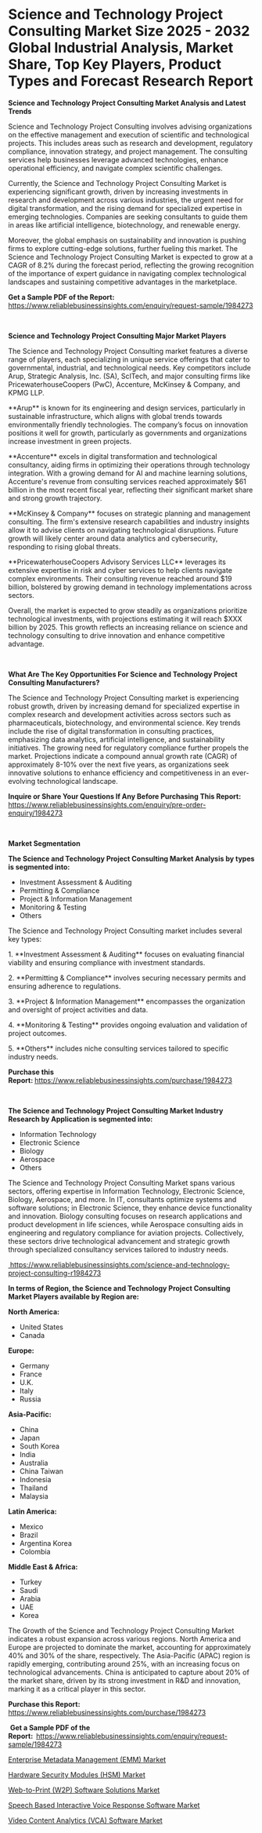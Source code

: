 <p><h1>Science and Technology Project Consulting Market Size 2025 - 2032 Global Industrial Analysis, Market Share, Top Key Players, Product Types and Forecast Research Report</h1></p><p><strong>Science and Technology Project Consulting Market Analysis and Latest Trends</strong></p>
<p><p>Science and Technology Project Consulting involves advising organizations on the effective management and execution of scientific and technological projects. This includes areas such as research and development, regulatory compliance, innovation strategy, and project management. The consulting services help businesses leverage advanced technologies, enhance operational efficiency, and navigate complex scientific challenges.</p><p>Currently, the Science and Technology Project Consulting Market is experiencing significant growth, driven by increasing investments in research and development across various industries, the urgent need for digital transformation, and the rising demand for specialized expertise in emerging technologies. Companies are seeking consultants to guide them in areas like artificial intelligence, biotechnology, and renewable energy. </p><p>Moreover, the global emphasis on sustainability and innovation is pushing firms to explore cutting-edge solutions, further fueling this market. The Science and Technology Project Consulting Market is expected to grow at a CAGR of 8.2% during the forecast period, reflecting the growing recognition of the importance of expert guidance in navigating complex technological landscapes and sustaining competitive advantages in the marketplace.</p></p>
<p><strong>Get a Sample PDF of the Report:&nbsp;</strong> <a href="https://www.reliablebusinessinsights.com/enquiry/request-sample/1984273?utm_campaign=3004&utm_medium=2&utm_source=Github&utm_content=ia&utm_term=11032025&utm_id=science-and-technology-project-consulting">https://www.reliablebusinessinsights.com/enquiry/request-sample/1984273</a></p>
<p>&nbsp;</p>
<p><strong>Science and Technology Project Consulting Major Market Players</strong></p>
<p><p>The Science and Technology Project Consulting market features a diverse range of players, each specializing in unique service offerings that cater to governmental, industrial, and technological needs. Key competitors include Arup, Strategic Analysis, Inc. (SA), ScITech, and major consulting firms like PricewaterhouseCoopers (PwC), Accenture, McKinsey & Company, and KPMG LLP. </p><p>**Arup** is known for its engineering and design services, particularly in sustainable infrastructure, which aligns with global trends towards environmentally friendly technologies. The company’s focus on innovation positions it well for growth, particularly as governments and organizations increase investment in green projects.</p><p>**Accenture** excels in digital transformation and technological consultancy, aiding firms in optimizing their operations through technology integration. With a growing demand for AI and machine learning solutions, Accenture's revenue from consulting services reached approximately $61 billion in the most recent fiscal year, reflecting their significant market share and strong growth trajectory.</p><p>**McKinsey & Company** focuses on strategic planning and management consulting. The firm's extensive research capabilities and industry insights allow it to advise clients on navigating technological disruptions. Future growth will likely center around data analytics and cybersecurity, responding to rising global threats.</p><p>**PricewaterhouseCoopers Advisory Services LLC** leverages its extensive expertise in risk and cyber services to help clients navigate complex environments. Their consulting revenue reached around $19 billion, bolstered by growing demand in technology implementations across sectors.</p><p>Overall, the market is expected to grow steadily as organizations prioritize technological investments, with projections estimating it will reach $XXX billion by 2025. This growth reflects an increasing reliance on science and technology consulting to drive innovation and enhance competitive advantage.</p></p>
<p>&nbsp;</p>
<p><strong>What Are The Key Opportunities For Science and Technology Project Consulting Manufacturers?</strong></p>
<p><p>The Science and Technology Project Consulting market is experiencing robust growth, driven by increasing demand for specialized expertise in complex research and development activities across sectors such as pharmaceuticals, biotechnology, and environmental science. Key trends include the rise of digital transformation in consulting practices, emphasizing data analytics, artificial intelligence, and sustainability initiatives. The growing need for regulatory compliance further propels the market. Projections indicate a compound annual growth rate (CAGR) of approximately 8-10% over the next five years, as organizations seek innovative solutions to enhance efficiency and competitiveness in an ever-evolving technological landscape.</p></p>
<p><strong>Inquire or Share Your Questions If Any Before Purchasing This Report:</strong> <a href="https://www.reliablebusinessinsights.com/enquiry/pre-order-enquiry/1984273?utm_campaign=3004&utm_medium=2&utm_source=Github&utm_content=ia&utm_term=11032025&utm_id=science-and-technology-project-consulting">https://www.reliablebusinessinsights.com/enquiry/pre-order-enquiry/1984273</a></p>
<p>&nbsp;</p>
<p><strong>Market Segmentation</strong></p>
<p><strong>The Science and Technology Project Consulting Market Analysis by types is segmented into:</strong></p>
<p><ul><li>Investment Assessment & Auditing</li><li>Permitting & Compliance</li><li>Project & Information Management</li><li>Monitoring & Testing</li><li>Others</li></ul></p>
<p><p>The Science and Technology Project Consulting market includes several key types: </p><p>1. **Investment Assessment & Auditing** focuses on evaluating financial viability and ensuring compliance with investment standards.</p><p>2. **Permitting & Compliance** involves securing necessary permits and ensuring adherence to regulations.</p><p>3. **Project & Information Management** encompasses the organization and oversight of project activities and data.</p><p>4. **Monitoring & Testing** provides ongoing evaluation and validation of project outcomes.</p><p>5. **Others** includes niche consulting services tailored to specific industry needs.</p></p>
<p><strong>Purchase this Report:&nbsp;</strong><a href="https://www.reliablebusinessinsights.com/purchase/1984273?utm_campaign=3004&utm_medium=2&utm_source=Github&utm_content=ia&utm_term=11032025&utm_id=science-and-technology-project-consulting">https://www.reliablebusinessinsights.com/purchase/1984273</a></p>
<p>&nbsp;</p>
<p><strong>The Science and Technology Project Consulting Market Industry Research by Application is segmented into:</strong></p>
<p><ul><li>Information Technology</li><li>Electronic Science</li><li>Biology</li><li>Aerospace</li><li>Others</li></ul></p>
<p><p>The Science and Technology Project Consulting Market spans various sectors, offering expertise in Information Technology, Electronic Science, Biology, Aerospace, and more. In IT, consultants optimize systems and software solutions; in Electronic Science, they enhance device functionality and innovation. Biology consulting focuses on research applications and product development in life sciences, while Aerospace consulting aids in engineering and regulatory compliance for aviation projects. Collectively, these sectors drive technological advancement and strategic growth through specialized consultancy services tailored to industry needs.</p></p>
<p><a href="https://www.reliablebusinessinsights.com/science-and-technology-project-consulting-r1984273?utm_campaign=3004&utm_medium=2&utm_source=Github&utm_content=ia&utm_term=11032025&utm_id=science-and-technology-project-consulting">&nbsp;https://www.reliablebusinessinsights.com/science-and-technology-project-consulting-r1984273</a></p>
<p><strong>In terms of Region, the Science and Technology Project Consulting Market Players available by Region are:</strong></p>
<p>
    <p> <strong> North America: </strong>
        <ul>
            <li>United States</li>
            <li>Canada</li>
        </ul>
        </p> 
    <p> <strong> Europe: </strong>
        <ul>
            <li>Germany</li>
            <li>France</li>
            <li>U.K.</li>
            <li>Italy</li>
            <li>Russia</li>
        </ul>
        </p> 
    <p> <strong> Asia-Pacific: </strong>
        <ul>
            <li>China</li>
            <li>Japan</li>
            <li>South Korea</li>
            <li>India</li>
            <li>Australia</li>
            <li>China Taiwan</li>
            <li>Indonesia</li>
            <li>Thailand</li>
            <li>Malaysia</li>
        </ul>
        </p> 
    <p> <strong> Latin America: </strong>
        <ul>
            <li>Mexico</li>
            <li>Brazil</li>
            <li>Argentina Korea</li>
            <li>Colombia</li>
        </ul>
        </p> 
    <p> <strong> Middle East & Africa: </strong>
        <ul>
            <li>Turkey</li>
            <li>Saudi</li>
            <li>Arabia</li>
            <li>UAE</li>
            <li>Korea</li>
        </ul>
    </p>
    </p>
<p><p>The Growth of the Science and Technology Project Consulting Market indicates a robust expansion across various regions. North America and Europe are projected to dominate the market, accounting for approximately 40% and 30% of the share, respectively. The Asia-Pacific (APAC) region is rapidly emerging, contributing around 25%, with an increasing focus on technological advancements. China is anticipated to capture about 20% of the market share, driven by its strong investment in R&D and innovation, marking it as a critical player in this sector.</p></p>
<p><strong>Purchase this Report: </strong><a href="https://www.reliablebusinessinsights.com/purchase/1984273?utm_campaign=3004&utm_medium=2&utm_source=Github&utm_content=ia&utm_term=11032025&utm_id=science-and-technology-project-consulting">https://www.reliablebusinessinsights.com/purchase/1984273</a></p>
<p>&nbsp;<strong>Get a Sample PDF of the Report:&nbsp;&nbsp;</strong><a href="https://www.reliablebusinessinsights.com/enquiry/request-sample/1984273?utm_campaign=3004&utm_medium=2&utm_source=Github&utm_content=ia&utm_term=11032025&utm_id=science-and-technology-project-consulting">https://www.reliablebusinessinsights.com/enquiry/request-sample/1984273</a></p>
<p><strong></strong></p>
<p><p><a href="https://github.com/hatlepigna2s/Market-Research-Report-List-1/blob/main/enterprise-metadata-management-emm-market.md?utm_campaign=3004&utm_medium=2&utm_source=Github&utm_content=ia&utm_term=11032025&utm_id=science-and-technology-project-consulting">Enterprise Metadata Management (EMM) Market</a></p><p><a href="https://github.com/lelahokendo/Market-Research-Report-List-1/blob/main/hardware-security-modules-hsm-market.md?utm_campaign=3004&utm_medium=2&utm_source=Github&utm_content=ia&utm_term=11032025&utm_id=science-and-technology-project-consulting">Hardware Security Modules (HSM) Market</a></p><p><a href="https://github.com/wantadhagino/Market-Research-Report-List-1/blob/main/web-to-print-w2p-software-solutions-market.md?utm_campaign=3004&utm_medium=2&utm_source=Github&utm_content=ia&utm_term=11032025&utm_id=science-and-technology-project-consulting">Web-to-Print (W2P) Software Solutions Market</a></p><p><a href="https://github.com/vestadjogile/Market-Research-Report-List-1/blob/main/speech-based-interactive-voice-response-software-market.md?utm_campaign=3004&utm_medium=2&utm_source=Github&utm_content=ia&utm_term=11032025&utm_id=science-and-technology-project-consulting">Speech Based Interactive Voice Response Software Market</a></p><p><a href="https://github.com/eskelimaksic/Market-Research-Report-List-1/blob/main/video-content-analytics-vca-software-market.md?utm_campaign=3004&utm_medium=2&utm_source=Github&utm_content=ia&utm_term=11032025&utm_id=science-and-technology-project-consulting">Video Content Analytics (VCA) Software Market</a></p></p>